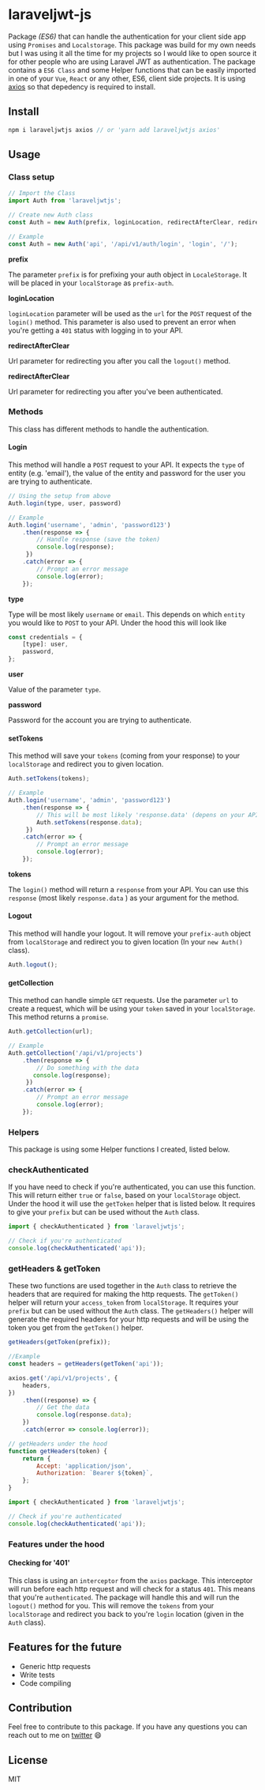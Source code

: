 # laraveljwt-js

Package _(ES6)_ that can handle the authentication for your client side app using `Promises` and `Localstorage`. This package was build for my own needs but I was using it all the time for my projects so I would like to open source it for other people who are using Laravel JWT as authentication. The package contains a `ES6 Class` and some Helper functions that can be easily imported in one of your `Vue`, `React` or any other, ES6, client side projects. It is using [axios](https://github.com/axios/axios) so that depedency is required to install.

## Install

```javascript
npm i laraveljwtjs axios // or 'yarn add laraveljwtjs axios'
```

## Usage

### Class setup

```javascript
// Import the Class
import Auth from 'laraveljwtjs';

// Create new Auth class
const Auth = new Auth(prefix, loginLocation, redirectAfterClear, redirectAfterAuthenticated);

// Example
const Auth = new Auth('api', '/api/v1/auth/login', 'login', '/');
```

**prefix**

The parameter `prefix` is for prefixing your auth object in `LocaleStorage`. It will be placed in your `localStorage` as `prefix-auth`.

**loginLocation**

`loginLocation` parameter will be used as the `url` for the `POST` request of the `login()` method. This parameter is also used to prevent an error when you're getting a `401` status with logging in to your API.

**redirectAfterClear**

Url parameter for redirecting you after you call the `logout()` method.

**redirectAfterClear**

Url parameter for redirecting you after you've been authenticated.

### Methods

This class has different methods to handle the authentication.

#### Login

This method will handle a `POST` request to your API. It expects the `type` of entity (e.g. 'email'), the value of the entity and password for the user you are trying to authenticate.

```javascript
// Using the setup from above
Auth.login(type, user, password)

// Example
Auth.login('username', 'admin', 'password123')
    .then(response => {
        // Handle response (save the token)
        console.log(response);
     })
    .catch(error => {
        // Prompt an error message
        console.log(error);
    });
```

**type**

Type will be most likely `username` or `email`. This depends on which `entity` you would like to `POST` to your API. Under the hood this will look like

```javascript
const credentials = {
    [type]: user,
    password,
};
```

**user**

Value of the parameter `type`. 

**password**

Password for the account you are trying to authenticate.

#### setTokens

This method will save your `tokens` (coming from your response) to your `localStorage` and redirect you to given location.

```javascript
Auth.setTokens(tokens); 

// Example
Auth.login('username', 'admin', 'password123')
    .then(response => {
        // This will be most likely 'response.data' (depens on your API settings)
        Auth.setTokens(response.data); 
     })
    .catch(error => {
        // Prompt an error message
        console.log(error);
    });
```

**tokens**

The `login()` method will return a `response` from your API. You can use this `response` (most likely `response.data` ) as your argument for the method.

#### Logout

This method will handle your logout. It will remove your `prefix-auth` object from `localStorage` and redirect you to given location (In your `new Auth()` class).

```javascript
Auth.logout();
```

#### getCollection

This method can handle simple `GET` requests. Use the parameter `url` to create a request, which will be using your `token` saved in your `localStorage`. This method returns a `promise`.

```javascript
Auth.getCollection(url);

// Example
Auth.getCollection('/api/v1/projects')
    .then(response => {
        // Do something with the data
       console.log(response);
     })
    .catch(error => {
        // Prompt an error message
        console.log(error);
    });
```

### Helpers

This package is using some Helper functions I created, listed below.

### checkAuthenticated

If you have need to check if you're authenticated, you can use this function. This will return either `true` or `false`, based on your `localStorage` object. Under the hood it will use the `getToken` helper that is listed below. It requires to give your `prefix` but can be used without the `Auth` class.

```javascript
import { checkAuthenticated } from 'laraveljwtjs';

// Check if you're authenticated
console.log(checkAuthenticated('api'));
```

### getHeaders & getToken

These two functions are used together in the `Auth` class to retrieve the headers that are required for making the http requests. The `getToken()` helper will return your `access_token` from `localStorage`. It requires your `prefix` but can be used without the `Auth` class. The `getHeaders()` helper will generate the required headers for your http requests and will be using the token you get from the `getToken()` helper.

```javascript
getHeaders(getToken(prefix));

//Example
const headers = getHeaders(getToken('api'));

axios.get('/api/v1/projects', {
    headers,
})
    .then((response) => {
        // Get the data
        console.log(response.data);
    })
    .catch(error => console.log(error));

// getHeaders under the hood
function getHeaders(token) {
    return {
        Accept: 'application/json',
        Authorization: `Bearer ${token}`,
    };
}
```

```javascript
import { checkAuthenticated } from 'laraveljwtjs';

// Check if you're authenticated
console.log(checkAuthenticated('api'));
```

### Features under the hood

#### Checking for '401'

This class is using an `interceptor` from the `axios` package. This interceptor will run before each http request and will check for a status `401`. This means that you're `authenticated`. The package will handle this and will run the `logout()` method for you. This will remove the `tokens` from your `localStorage` and redirect you back to you're `login` location (given in the `Auth` class). 


## Features for the future

* Generic http requests
* Write tests
* Code compiling

## Contribution

Feel free to contribute to this package. If you have any questions you can reach out to me on [twitter](https://twitter.com/glenngijsberts) 😄

## License

MIT




